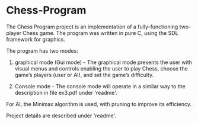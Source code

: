 # Chess-Program

The Chess Program project is an implementation of a fully-functioning two-player Chess game.
The program was written in pure C, using the SDL framework for graphics.

The program has two modes:

1. graphical mode (Gui mode) - The graphical mode presents the user with visual menus and controls enabling the user to play Chess, choose the game’s players (user or AI), and set the game’s difficulty.

2. Console mode - The console mode will operate in a similar way to the description in file ex3.pdf under 'readme'.

For AI, the Minimax algorithm is used, with pruning to improve its efficiency.


Project details are described under 'readme'.
